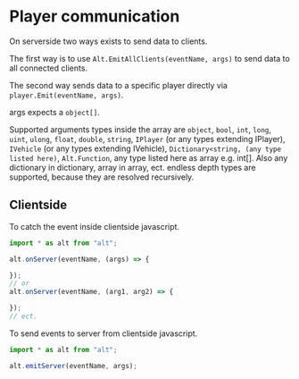 # Player communication

On serverside two ways exists to send data to clients.

The first way is to use ```Alt.EmitAllClients(eventName, args)``` to send data to all connected clients.

The second way sends data to a specific player directly via ```player.Emit(eventName, args)```.

args expects a ```object[]```.

Supported arguments types inside the array are ```object```, ```bool```, ```int```, ```long```, ```uint```, ```ulong```, ```float```, ```double```, ```string```, ```IPlayer``` (or any types extending IPlayer), ```IVehicle``` (or any types extending IVehicle), ```Dictionary<string, (any type listed here)```, ```Alt.Function```, any type listed here as array e.g. int[].
Also any dictionary in dictionary, array in array, ect. endless depth types are supported, because they are resolved recursively.

## Clientside

To catch the event inside clientside javascript.

```js
import * as alt from "alt";

alt.onServer(eventName, (args) => {

});
// or
alt.onServer(eventName, (arg1, arg2) => {

});
// ect.
```

To send events to server from clientside javascript.

```js
import * as alt from "alt";

alt.emitServer(eventName, args);
```